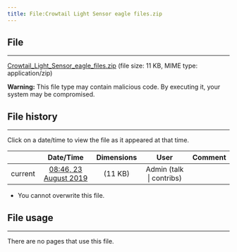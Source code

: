 ```yaml
---
title: File:Crowtail Light Sensor eagle files.zip
---
```


## File
--------

[Crowtail_Light_Sensor_eagle_files.zip](https://wiki.elecrow.com/images/2/27/Crowtail_Light_Sensor_eagle_files.zip) (file size: 11 KB, MIME type: application/zip)

**Warning:** This file type may contain malicious code. By executing it, your system may be compromised.

## File history
--------

Click on a date/time to view the file as it appeared at that time.

|         |                          Date/Time                           | Dimensions  |                             User                             | Comment |
| :-----: | :----------------------------------------------------------: | :---------: | :----------------------------------------------------------: | :-----: |
| current | [08:46, 23 August 2019](https://wiki.elecrow.com/images/2/27/Crowtail_Light_Sensor_eagle_files.zip) | (11 KB) | Admin (talk \| contribs) |         |

- You cannot overwrite this file.

## File usage
--------

There are no pages that use this file.